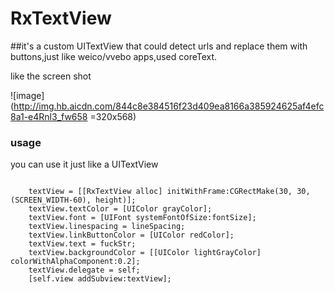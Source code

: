 # RxTextView

##it's a custom UITextView that could detect urls and replace them with buttons,just like weico/vvebo apps,used coreText.

like the screen shot

![image](http://img.hb.aicdn.com/844c8e384516f23d409ea8166a385924625af4efc8a1-e4Rnl3_fw658 =320x568)

### usage
you can use it just like a UITextView
   
<code>
	textView = [[RxTextView alloc] initWithFrame:CGRectMake(30, 30, (SCREEN_WIDTH-60), height)];
    textView.textColor = [UIColor grayColor];
    textView.font = [UIFont systemFontOfSize:fontSize];
    textView.linespacing = lineSpacing;
    textView.linkButtonColor = [UIColor redColor];
    textView.text = fuckStr;
    textView.backgroundColor = [[UIColor lightGrayColor] colorWithAlphaComponent:0.2];
    textView.delegate = self;
    [self.view addSubview:textView];
</code>
